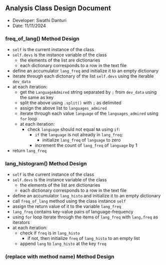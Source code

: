 ## Analysis Class Design Document
- Developer: Swathi Danturi
- Date: 11/11/2024

### freq_of_lang() Method Design
- `self` is the current instance of the class
- `self.devs` is the instance variable of the class
    - the elements of the list are dictionaries
    - each dictionary corresponds to a row in the text file
- define an accumulator `lang_freq` and initialize it to an empty dictionary
- iterate through each dictonary of the list `self.devs` using the iterable `dev_data`
- at each iteration:
    - get the `LanguageAdmired` string separated by `;` from `dev_data` using the same as key
    - split the above using `.split()` with `;` as delimited
    - assign the above list to `languages_admired`
    - iterate through each value `language` of the `languages_admired` using `for` loop
    - at each iteration:
        - check `language` should not equal `NA` using `if`:
            - `if` the `language` is not already in `lang_freq`:
                - initialize `lang_freq` of `language` to zero
            - increment the count of `lang_freq` of `language` by 1
- return `lang_freq`

### lang_histogram() Method Design
- `self` is the current instance of the class
- `self.devs` is the instance variable of the class
    - the elements of the list are dictionaries
    - each dictionary corresponds to a row in the text file
- define an accumulator `lang_histo` and initialize it to an empty dictionary
- call `freq_of_lang` method using the class instance `self`
- assign the return value of it to the variable `lang_freq`
- `lang_freq` contains key-value pairs of language-frequency
- using `for` loop iterate through the items of `lang_freq` with `lang,freq` as iterators
- at each iteration:
    - check if `freq` is in `lang_histo`
        - if not, then initialize `freq` of `lang_histo` to an empty list
    - append `lang` to `lang_histo` at the key `freq`

### (replace with method name) Method Design

